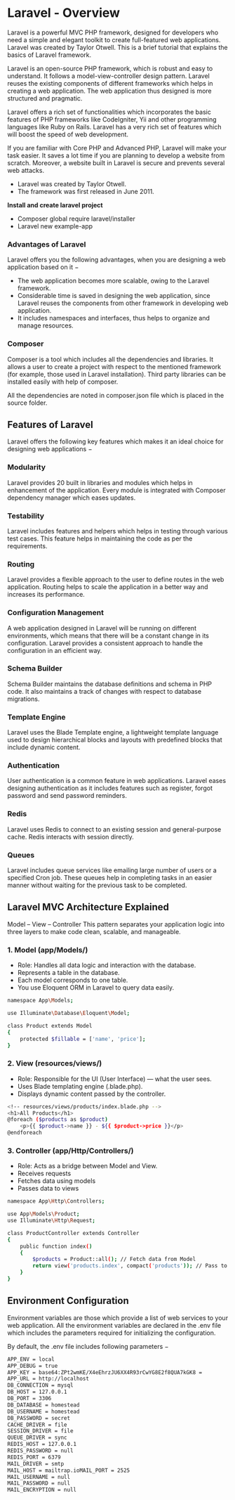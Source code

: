 

# Laravel - Overview

Laravel is a powerful MVC PHP framework, designed for developers who need a simple and elegant toolkit to create full-featured web applications. Laravel was created by Taylor Otwell. This is a brief tutorial that explains the basics of Laravel framework.

Laravel is an open-source PHP framework, which is robust and easy to understand. It follows a model-view-controller design pattern. Laravel reuses the existing components of different frameworks which helps in creating a web application. The web application thus designed is more structured and pragmatic.

Laravel offers a rich set of functionalities which incorporates the basic features of PHP frameworks like CodeIgniter, Yii and other programming languages like Ruby on Rails. Laravel has a very rich set of features which will boost the speed of web development.

If you are familiar with Core PHP and Advanced PHP, Laravel will make your task easier. It saves a lot time if you are planning to develop a website from scratch. Moreover, a website built in Laravel is secure and prevents several web attacks.


* Laravel was created by Taylor Otwell. 
* The framework was first released in June 2011. 

 
**Install and create laravel project** 

* Composer global require laravel/installer 
* Laravel new example-app 




### Advantages of Laravel
Laravel offers you the following advantages, when you are designing a web application based on it −

* The web application becomes more scalable, owing to the Laravel framework.
* Considerable time is saved in designing the web application, since Laravel reuses the components from other framework in developing web application.
* It includes namespaces and interfaces, thus helps to organize and manage resources.


### Composer
Composer is a tool which includes all the dependencies and libraries. It allows a user to create a project with respect to the mentioned framework (for example, those used in Laravel installation). Third party libraries can be installed easily with help of composer.

All the dependencies are noted in composer.json file which is placed in the source folder.


## **Features of Laravel**
Laravel offers the following key features which makes it an ideal choice for designing web applications −


### **Modularity**
Laravel provides 20 built in libraries and modules which helps in enhancement of the application. Every module is integrated with Composer dependency manager which eases updates.

### **Testability**
Laravel includes features and helpers which helps in testing through various test cases. This feature helps in maintaining the code as per the requirements.

### **Routing**
Laravel provides a flexible approach to the user to define routes in the web application. Routing helps to scale the application in a better way and increases its performance.

### **Configuration Management**
A web application designed in Laravel will be running on different environments, which means that there will be a constant change in its configuration. Laravel provides a consistent approach to handle the configuration in an efficient way.


### **Schema Builder**
Schema Builder maintains the database definitions and schema in PHP code. It also maintains a track of changes with respect to database migrations.

### **Template Engine**
Laravel uses the Blade Template engine, a lightweight template language used to design hierarchical blocks and layouts with predefined blocks that include dynamic content.


### **Authentication**
User authentication is a common feature in web applications. Laravel eases designing authentication as it includes features such as register, forgot password and send password reminders.

### **Redis**
Laravel uses Redis to connect to an existing session and general-purpose cache. Redis interacts with session directly.

### **Queues**
Laravel includes queue services like emailing large number of users or a specified Cron job. These queues help in completing tasks in an easier manner without waiting for the previous task to be completed.


## **Laravel MVC Architecture Explained**
Model – View – Controller
This pattern separates your application logic into three layers to make code clean, scalable, and manageable.


### **1. Model (app/Models/)**

* Role: Handles all data logic and interaction with the database.
* Represents a table in the database.
* Each model corresponds to one table.
* You use Eloquent ORM in Laravel to query data easily.

```bash
namespace App\Models;

use Illuminate\Database\Eloquent\Model;

class Product extends Model
{
    protected $fillable = ['name', 'price'];
}
```

### **2. View (resources/views/)**

* Role: Responsible for the UI (User Interface) — what the user sees.
* Uses Blade templating engine (.blade.php).
* Displays dynamic content passed by the controller.

```bash
<!-- resources/views/products/index.blade.php -->
<h1>All Products</h1>
@foreach ($products as $product)
    <p>{{ $product->name }} - ${{ $product->price }}</p>
@endforeach

```


### **3. Controller (app/Http/Controllers/)**
* Role: Acts as a bridge between Model and View.
* Receives requests
* Fetches data using models
* Passes data to views

```bash
namespace App\Http\Controllers;

use App\Models\Product;
use Illuminate\Http\Request;

class ProductController extends Controller
{
    public function index()
    {
        $products = Product::all(); // Fetch data from Model
        return view('products.index', compact('products')); // Pass to View
    }
}
```

## Environment Configuration
Environment variables are those which provide a list of web services to your web application. All the environment variables are declared in the .env file which includes the parameters required for initializing the configuration.

By default, the .env file includes following parameters −
```bash
APP_ENV = local
APP_DEBUG = true
APP_KEY = base64:ZPt2wmKE/X4eEhrzJU6XX4R93rCwYG8E2f8QUA7kGK8 =
APP_URL = http://localhost
DB_CONNECTION = mysql
DB_HOST = 127.0.0.1
DB_PORT = 3306
DB_DATABASE = homestead
DB_USERNAME = homestead
DB_PASSWORD = secret
CACHE_DRIVER = file
SESSION_DRIVER = file
QUEUE_DRIVER = sync
REDIS_HOST = 127.0.0.1
REDIS_PASSWORD = null
REDIS_PORT = 6379
MAIL_DRIVER = smtp
MAIL_HOST = mailtrap.ioMAIL_PORT = 2525
MAIL_USERNAME = null
MAIL_PASSWORD = null
MAIL_ENCRYPTION = null
```
